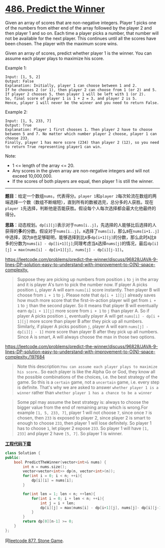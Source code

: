 # [486. Predict the Winner](https://leetcode.com/problems/predict-the-winner/)

Given an array of scores that are non-negative integers. Player 1 picks one of the numbers from either end of the array followed by the player 2 and then player 1 and so on. Each time a player picks a number, that number will not be available for the next player. This continues until all the scores have been chosen. The player with the maximum score wins.

Given an array of scores, predict whether player 1 is the winner. You can assume each player plays to maximize his score.

Example 1:

    Input: [1, 5, 2]
    Output: False
    Explanation: Initially, player 1 can choose between 1 and 2.
    If he chooses 2 (or 1), then player 2 can choose from 1 (or 2) and 5. If player 2 chooses 5, then player 1 will be left with 1 (or 2).
    So, final score of player 1 is 1 + 2 = 3, and player 2 is 5.
    Hence, player 1 will never be the winner and you need to return False.

Example 2:

    Input: [1, 5, 233, 7]
    Output: True
    Explanation: Player 1 first chooses 1. Then player 2 have to choose between 5 and 7. No matter which number player 2 choose, player 1 can choose 233.
    Finally, player 1 has more score (234) than player 2 (12), so you need to return True representing player1 can win.

Note:

- 1 <= length of the array <= 20.
- Any scores in the given array are non-negative integers and will not exceed 10,000,000.
- If the scores of both players are equal, then player 1 is still the winner.

-----

**题目**：给定一个数组`nums`，代表得分。`player 1`和`player 2`每次轮流在数组的两端选择一个数（数组不断缩短），直到所有的数被选完，总分多的人获胜。现在`player 1`先选择，判断他是否能获胜。假设每个人每次选择都会最大化他最终的得分。

**思路**：动态规划。`dp[i][j]`表示对于`nums[i..j]`，先选择的人能够比后选择的人获得的**多**的分数。假设对于`nums[i..j]`，`A`选择了`nums[i]`，那么`B`在`nums[i+1..j]`中选择，因为`B`也足够聪明，能够选择到比`A`多`dp[i+1][j]`的分数，那么此时`A`比`B`多的分数为`nums[i] - dp[]i+1][j]`;同理考虑当`A`选择`nums[j]`的情况，最后`dp[i][j] = max(nums[i] - dp[i+1][j], nums[j] - dp[i][j-1])`。

<https://leetcode.com/problems/predict-the-winner/discuss/96828/JAVA-9-lines-DP-solution-easy-to-understand-with-improvement-to-O(N)-space-complexity.>

> Suppose they are picking up numbers from position `i` to `j` in the array and it is player A's turn to pick the number now. If player A picks position `i`, player A will earn `nums[i]` score instantly. Then player B will choose from `i + 1` to `j`. Please note that `dp[i + 1][j]` already saves how much more score that the first-in-action player will get from `i + 1` to `j` than the second player. So it means that player B will eventually earn `dp[i + 1][j]` more score from `i + 1` to `j` than player A. So if player A picks position `i`, eventually player A will get `nums[i] - dp[i + 1][j]` more score than player B after they pick up all numbers. Similarly, if player A picks position `j`, player A will earn `nums[j] - dp[i][j - 1]` more score than player B after they pick up all numbers. Since A is smart, A will always choose the max in those two options.

<https://leetcode.com/problems/predict-the-winner/discuss/96828/JAVA-9-lines-DP-solution-easy-to-understand-with-improvement-to-O(N)-space-complexity./197684>

> Note this description:`You can assume each player plays to maximize his score`.. So each player is like the Alpha Go or God, they know all the possible combinations of the choices, i.e. the best strategy of the game. So this is a `certain` game, not a `uncertain` game, i.e. every step is definite. That's why we are asked to answer `whether player 1 is a winner` rather than `whether player 1 has a chance to be a winner`

> Some ppl may assume the best strategy is: always to choose the bigger value from the end of remaining array which is wrong.For example `[1, 5, 233, 7]`, player 1 will not choose `7`, since once `7` is chosen, then `233` is exposed to player 2, since player 2 is smart to enough to choose `233`, then player 1 will lose definitely. So player 1 has to choose `1`, let player 2 expose `233`. So player 1 will have `[1, 233]` and player 2 have `[5, 7]`. So player 1 is winner.

[**工程代码下载**](https://github.com/abesft/leetcode)

```cpp
class Solution {
public:
    bool PredictTheWinner(vector<int>& nums) {
        int n = nums.size();
        vector<vector<int>> dp(n, vector<int>(n));
        for(int i = 0; i < n; ++i){
            dp[i][i] = nums[i];
        }

        for(int len = 1; len < n; ++len){
            for(int i = 0; i + len < n; ++i){
                int j = i + len;
                dp[i][j] = max(nums[i] - dp[i+1][j], nums[j]- dp[i][j-1]);
            }
        }
        return dp[0][n-1] >= 0;
    }
};
```

同[leetcode 877. Stone Game](https://leetcode.com/problems/stone-game/).